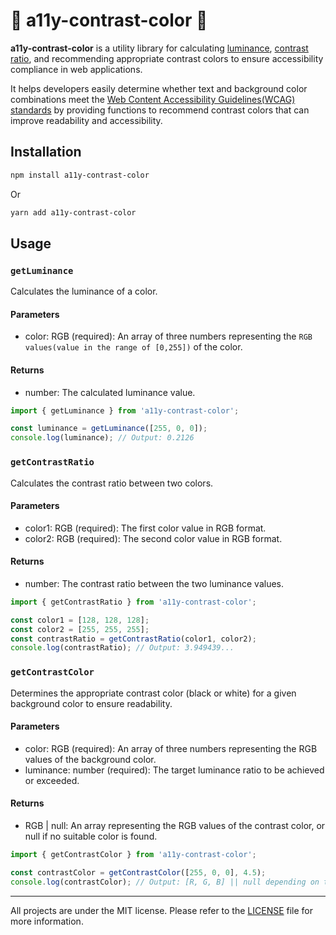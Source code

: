 # 🎨 a11y-contrast-color 🎨

**a11y-contrast-color** is a utility library for calculating [luminance](https://www.w3.org/TR/WCAG20/relative-luminance.xml), [contrast ratio](https://www.w3.org/TR/WCAG20/#contrast-ratiodef), and recommending appropriate contrast colors to ensure accessibility compliance in web applications.

It helps developers easily determine whether text and background color combinations meet the [Web Content Accessibility Guidelines(WCAG) standards](https://www.w3.org/WAI/older-users/developing/#color) by providing functions to recommend contrast colors that can improve readability and accessibility.

## Installation

```sh
npm install a11y-contrast-color
```

Or

```sh
yarn add a11y-contrast-color
```

## Usage

### `getLuminance`

Calculates the luminance of a color.

#### Parameters

- color: RGB (required): An array of three numbers representing the `RGB values(value in the range of [0,255])` of the color.

#### Returns

- number: The calculated luminance value.

```ts
import { getLuminance } from 'a11y-contrast-color';

const luminance = getLuminance([255, 0, 0]);
console.log(luminance); // Output: 0.2126
```

### `getContrastRatio`

Calculates the contrast ratio between two colors.

#### Parameters

- color1: RGB (required): The first color value in RGB format.
- color2: RGB (required): The second color value in RGB format.

#### Returns

- number: The contrast ratio between the two luminance values.

```ts
import { getContrastRatio } from 'a11y-contrast-color';

const color1 = [128, 128, 128];
const color2 = [255, 255, 255];
const contrastRatio = getContrastRatio(color1, color2);
console.log(contrastRatio); // Output: 3.949439...
```

### `getContrastColor`

Determines the appropriate contrast color (black or white) for a given background color to ensure readability.

#### Parameters

- color: RGB (required): An array of three numbers representing the RGB values of the background color.
- luminance: number (required): The target luminance ratio to be achieved or exceeded.

#### Returns

- RGB | null: An array representing the RGB values of the contrast color, or null if no suitable color is found.

```ts
import { getContrastColor } from 'a11y-contrast-color';

const contrastColor = getContrastColor([255, 0, 0], 4.5);
console.log(contrastColor); // Output: [R, G, B] || null depending on the contrast requirement
```

---

All projects are under the MIT license. Please refer to the [LICENSE](LICENSE) file for more information.
